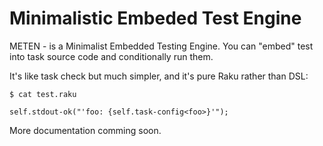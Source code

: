 # Minimalistic Embeded Test Engine

METEN - is a Minimalist Embedded Testing Engine. You can "embed" test into task source code and conditionally run them.

It's like task check but much simpler, and it's pure Raku rather than DSL:

    $ cat test.raku

    self.stdout-ok("'foo: {self.task-config<foo>}'");

More documentation comming soon.

